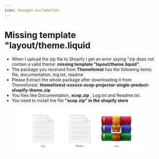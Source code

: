 ```yaml
---
icon: hexagon-exclamation
---
```


# Missing template "layout/theme.liquid

* When I upload the zip file to Shopify I get an error saying "zip does not contain a valid theme: **missing template "layout/theme.liquid"**.
* The package you received from **Themeforest** has the following items: file, documentation, log.txt, readme
* Please Extract the whole package after downloading it from Themeforest. **themeforest-xxxxxx-xcop-projector-single-product-shopify-theme.zip**
* You files like Documentation, **xcop.zip** , Log.txt and Readme.txt.
* You need to install the file **"xcop.zip" in the shopify store**

<figure><img src="../.gitbook/assets/Xcop-02.jpg" alt=""><figcaption></figcaption></figure>

